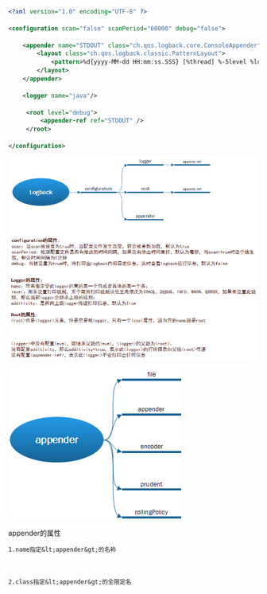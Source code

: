 ```xml
<?xml version="1.0" encoding="UTF-8" ?>

<configuration scan="false" scanPeriod="60000" debug="false">

    <appender name="STDOUT" class="ch.qos.logback.core.ConsoleAppender">
        <layout class="ch.qos.logback.classic.PatternLayout">
            <pattern>%d{yyyy-MM-dd HH:mm:ss.SSS} [%thread] %-5level %logger - %msg%n</pattern>
        </layout>
    </appender>

    <logger name="java"/>

     <root level="debug">
         <appender-ref ref="STDOUT" />
     </root>

</configuration>
```

![](/assets/logback.png)

![](/assets/logback.configuration.png)

appender的属性

```
1.name指定&lt;appender&gt;的名称



2.class指定&lt;appender&gt;的全限定名
```



